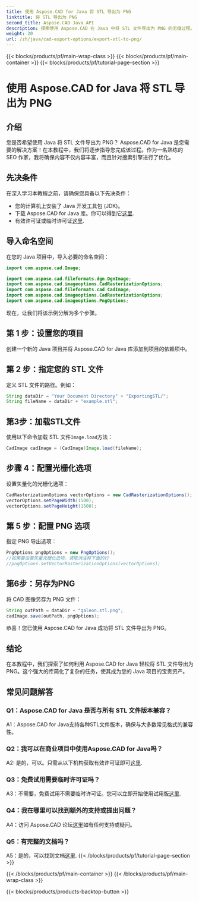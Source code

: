 ```yaml
---
title: 使用 Aspose.CAD for Java 将 STL 导出为 PNG
linktitle: 将 STL 导出为 PNG
second_title: Aspose.CAD Java API
description: 探索使用 Aspose.CAD 在 Java 中将 STL 文件导出为 PNG 的无缝过程。简化您的工作流程并轻松增强您的 Java 项目。
weight: 20
url: /zh/java/cad-export-options/export-stl-to-png/
---
```


{{< blocks/products/pf/main-wrap-class >}}
{{< blocks/products/pf/main-container >}}
{{< blocks/products/pf/tutorial-page-section >}}

# 使用 Aspose.CAD for Java 将 STL 导出为 PNG

## 介绍

您是否希望使用 Java 将 STL 文件导出为 PNG？ Aspose.CAD for Java 是您需要的解决方案！在本教程中，我们将逐步指导您完成该过程。作为一名熟练的 SEO 作家，我将确保内容不仅内容丰富，而且针对搜索引擎进行了优化。

## 先决条件

在深入学习本教程之前，请确保您具备以下先决条件：

- 您的计算机上安装了 Java 开发工具包 (JDK)。
- 下载 Aspose.CAD for Java 库。你可以得到它[这里](https://releases.aspose.com/cad/java/).
- 有效许可证或临时许可证[这里](https://purchase.aspose.com/temporary-license/).

## 导入命名空间

在您的 Java 项目中，导入必要的命名空间：

```java
import com.aspose.cad.Image;

import com.aspose.cad.fileformats.dgn.DgnImage;
import com.aspose.cad.imageoptions.CadRasterizationOptions;
import com.aspose.cad.fileformats.cad.CadImage;
import com.aspose.cad.imageoptions.CadRasterizationOptions;
import com.aspose.cad.imageoptions.PngOptions;
```

现在，让我们将该示例分解为多个步骤。

## 第 1 步：设置您的项目

创建一个新的 Java 项目并将 Aspose.CAD for Java 库添加到项目的依赖项中。

## 第 2 步：指定您的 STL 文件

定义 STL 文件的路径。例如：

```java
String dataDir = "Your Document Directory" + "ExportingSTL/";
String fileName = dataDir + "example.stl";
```

## 第3步：加载STL文件

使用以下命令加载 STL 文件`Image.load`方法：

```java
CadImage cadImage = (CadImage)Image.load(fileName);
```

## 步骤 4：配置光栅化选项

设置矢量化的光栅化选项：

```java
CadRasterizationOptions vectorOptions = new CadRasterizationOptions();
vectorOptions.setPageWidth(1500);
vectorOptions.setPageHeight(1500);
```

## 第 5 步：配置 PNG 选项

指定 PNG 导出选项：

```java
PngOptions pngOptions = new PngOptions();
//如果要设置矢量光栅化选项，请取消注释下面的行
//pngOptions.setVectorRasterizationOptions(vectorOptions);
```

## 第6步：另存为PNG

将 CAD 图像另存为 PNG 文件：

```java
String outPath = dataDir + "galeon.stl.png";
cadImage.save(outPath, pngOptions);
```

恭喜！您已使用 Aspose.CAD for Java 成功将 STL 文件导出为 PNG。

## 结论

在本教程中，我们探索了如何利用 Aspose.CAD for Java 轻松将 STL 文件导出为 PNG。这个强大的库简化了复杂的任务，使其成为您的 Java 项目的宝贵资产。

## 常见问题解答

### Q1：Aspose.CAD for Java 是否与所有 STL 文件版本兼容？

A1：Aspose.CAD for Java支持各种STL文件版本，确保与大多数常见格式的兼容性。

### Q2：我可以在商业项目中使用Aspose.CAD for Java吗？

 A2: 是的，可以。只需从以下机构获取有效许可证即可[这里](https://purchase.aspose.com/buy).

### Q3：免费试用需要临时许可证吗？

 A3：不需要，免费试用不需要临时许可证。您可以立即开始使用试用版[这里](https://releases.aspose.com/).

### Q4：我在哪里可以找到额外的支持或提出问题？

 A4：访问 Aspose.CAD 论坛[这里](https://forum.aspose.com/c/cad/19)如有任何支持或疑问。

### Q5：有完整的文档吗？

 A5：是的，可以找到文档[这里](https://reference.aspose.com/cad/java/).
{{< /blocks/products/pf/tutorial-page-section >}}

{{< /blocks/products/pf/main-container >}}
{{< /blocks/products/pf/main-wrap-class >}}

{{< blocks/products/products-backtop-button >}}
